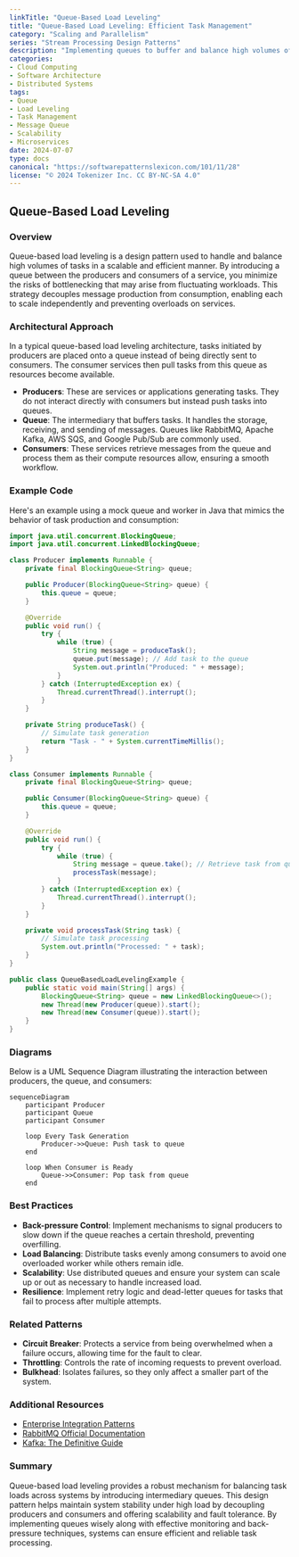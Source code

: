 ```yaml
---
linkTitle: "Queue-Based Load Leveling"
title: "Queue-Based Load Leveling: Efficient Task Management"
category: "Scaling and Parallelism"
series: "Stream Processing Design Patterns"
description: "Implementing queues to buffer and balance high volumes of incoming tasks, facilitating paced processing by downstream services."
categories:
- Cloud Computing
- Software Architecture
- Distributed Systems
tags:
- Queue
- Load Leveling
- Task Management
- Message Queue
- Scalability
- Microservices
date: 2024-07-07
type: docs
canonical: "https://softwarepatternslexicon.com/101/11/28"
license: "© 2024 Tokenizer Inc. CC BY-NC-SA 4.0"
---
```


## Queue-Based Load Leveling

### Overview
Queue-based load leveling is a design pattern used to handle and balance high volumes of tasks in a scalable and efficient manner. By introducing a queue between the producers and consumers of a service, you minimize the risks of bottlenecking that may arise from fluctuating workloads. This strategy decouples message production from consumption, enabling each to scale independently and preventing overloads on services.

### Architectural Approach
In a typical queue-based load leveling architecture, tasks initiated by producers are placed onto a queue instead of being directly sent to consumers. The consumer services then pull tasks from this queue as resources become available.

- **Producers**: These are services or applications generating tasks. They do not interact directly with consumers but instead push tasks into queues.
- **Queue**: The intermediary that buffers tasks. It handles the storage, receiving, and sending of messages. Queues like RabbitMQ, Apache Kafka, AWS SQS, and Google Pub/Sub are commonly used.
- **Consumers**: These services retrieve messages from the queue and process them as their compute resources allow, ensuring a smooth workflow.

### Example Code
Here's an example using a mock queue and worker in Java that mimics the behavior of task production and consumption:

```java
import java.util.concurrent.BlockingQueue;
import java.util.concurrent.LinkedBlockingQueue;

class Producer implements Runnable {
    private final BlockingQueue<String> queue;

    public Producer(BlockingQueue<String> queue) {
        this.queue = queue;
    }

    @Override
    public void run() {
        try {
            while (true) {
                String message = produceTask();
                queue.put(message); // Add task to the queue
                System.out.println("Produced: " + message);
            }
        } catch (InterruptedException ex) {
            Thread.currentThread().interrupt();
        }
    }

    private String produceTask() {
        // Simulate task generation
        return "Task - " + System.currentTimeMillis();
    }
}

class Consumer implements Runnable {
    private final BlockingQueue<String> queue;

    public Consumer(BlockingQueue<String> queue) {
        this.queue = queue;
    }

    @Override
    public void run() {
        try {
            while (true) {
                String message = queue.take(); // Retrieve task from queue
                processTask(message);
            }
        } catch (InterruptedException ex) {
            Thread.currentThread().interrupt();
        }
    }

    private void processTask(String task) {
        // Simulate task processing
        System.out.println("Processed: " + task);
    }
}

public class QueueBasedLoadLevelingExample {
    public static void main(String[] args) {
        BlockingQueue<String> queue = new LinkedBlockingQueue<>();
        new Thread(new Producer(queue)).start();
        new Thread(new Consumer(queue)).start();
    }
}
```

### Diagrams
Below is a UML Sequence Diagram illustrating the interaction between producers, the queue, and consumers:

```mermaid
sequenceDiagram
    participant Producer
    participant Queue
    participant Consumer

    loop Every Task Generation
        Producer->>Queue: Push task to queue
    end

    loop When Consumer is Ready
        Queue->>Consumer: Pop task from queue
    end
```

### Best Practices
- **Back-pressure Control**: Implement mechanisms to signal producers to slow down if the queue reaches a certain threshold, preventing overfilling.
- **Load Balancing**: Distribute tasks evenly among consumers to avoid one overloaded worker while others remain idle.
- **Scalability**: Use distributed queues and ensure your system can scale up or out as necessary to handle increased load.
- **Resilience**: Implement retry logic and dead-letter queues for tasks that fail to process after multiple attempts.

### Related Patterns
- **Circuit Breaker**: Protects a service from being overwhelmed when a failure occurs, allowing time for the fault to clear.
- **Throttling**: Controls the rate of incoming requests to prevent overload.
- **Bulkhead**: Isolates failures, so they only affect a smaller part of the system.

### Additional Resources
- [Enterprise Integration Patterns](https://www.enterpriseintegrationpatterns.com/)
- [RabbitMQ Official Documentation](https://www.rabbitmq.com/)
- [Kafka: The Definitive Guide](https://kafka.apache.org/documentation/)

### Summary
Queue-based load leveling provides a robust mechanism for balancing task loads across systems by introducing intermediary queues. This design pattern helps maintain system stability under high load by decoupling producers and consumers and offering scalability and fault tolerance. By implementing queues wisely along with effective monitoring and back-pressure techniques, systems can ensure efficient and reliable task processing.
